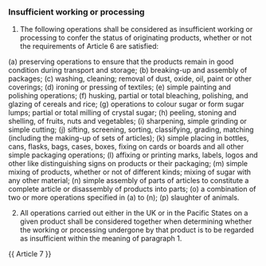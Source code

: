 ### Insufficient working or processing
1. The following operations shall be considered as insufficient working or processing to confer the status of originating products, whether or not the requirements of Article 6 are satisfied:

(a) preserving operations to ensure that the products remain in good condition during transport and storage;
(b) breaking-up and assembly of packages;
(c) washing, cleaning; removal of dust, oxide, oil, paint or other coverings;
(d) ironing or pressing of textiles;
(e) simple painting and polishing operations;
(f) husking, partial or total bleaching, polishing, and glazing of cereals and rice;
(g) operations to colour sugar or form sugar lumps; partial or total milling of crystal sugar;
(h) peeling, stoning and shelling, of fruits, nuts and vegetables;
(i) sharpening, simple grinding or simple cutting;
(j) sifting, screening, sorting, classifying, grading, matching (including the making-up of sets of articles);
(k) simple placing in bottles, cans, flasks, bags, cases, boxes, fixing on cards or boards and all other simple packaging operations;
(l) affixing or printing marks, labels, logos and other like distinguishing signs on products or their packaging;
(m) simple mixing of products, whether or not of different kinds; mixing of sugar with any other material;
(n) simple assembly of parts of articles to constitute a complete article or disassembly of products into parts;
(o) a combination of two or  more operations specified in  (a) to (n);
(p) slaughter of animals.

2. All operations carried out either in the UK or in the Pacific States on a given product shall be considered together when determining whether the working or processing undergone by that product is to be regarded as insufficient within the meaning of paragraph 1.

{{ Article 7 }}
